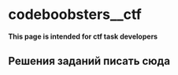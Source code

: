 # codeboobsters__ctf
**This page is intended for ctf task developers**

## Решения заданий писать сюда
